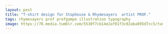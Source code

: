 ```yaml
---
layout: post
title: "T-shirt design for Stophouse & Rhymesayers  artist PROF."
tags: rhymesayers prof profgampo illustration typography
image: https://78.media.tumblr.com/5530f7cb14e2af01f3c02aba895d7cc5/tumblr_ozxwy6LmIX1qbng02o1_500.jpg
---
```

